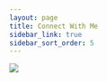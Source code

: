 ```yaml
---
layout: page
title: Connect With Me
sidebar_link: true
sidebar_sort_order: 5
---
```



<html>
<body>
  
<a href="http://www.kmaruska.biology.lsu.edu/">
  <img src="Users/Teisha/Desktop/maruska_logo.png" style="boarder:0"/>
</a>
  
  
</body>
</html>
